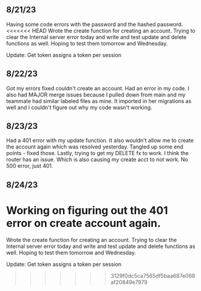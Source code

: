 ## 8/21/23

Having some code errors with the password and the hashed password.
<<<<<<< HEAD
Wrote the create function for creating an account. Trying to clear the Internal server error today and write and test update and delete functions as well. Hoping to test them tomorrow and Wednesday.

Update: Get token assigns a token per session

## 8/22/23

Got my errors fixed couldn't create an account. Had an error in my code. I also had MAJOR merge issues because I pulled down from main and my teammate had similar labeled files as mine. It imported in her migrations as well and I couldn't figure out why my code wasn't working.

## 8/23/23

Had a 401 error with my update function. It also wouldn't allow me to create the account again which was resolved yesterday.
Tangled up some end points - fixed those. Lastly, trying to get my DELETE fx to work. I think the router has an issue. Which is also causing my create acct to not work. No 500 error, just 401.

## 8/24/23

Working on figuring out the 401 error on create account again.
=======
Wrote the create function for creating an account. Trying to clear the Internal server error today and write and test update and delete
functions as well. Hoping to test them tomorrow and Wednesday.

Update: Get token assigns a token per session
>>>>>>> 3129f0dc5ca7565df5baa687e088af20849e7979
